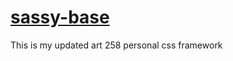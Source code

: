 # [sassy-base](https://github.com/raescano/sassy-base)
This is my updated art 258 personal css framework
